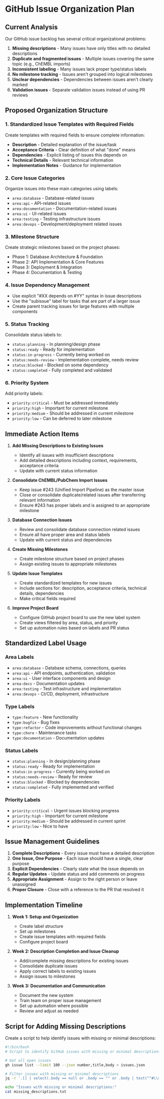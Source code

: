 # GitHub Issue Organization Plan

## Current Analysis

Our GitHub issue backlog has several critical organizational problems:

1. **Missing descriptions** - Many issues have only titles with no detailed descriptions
2. **Duplicate and fragmented issues** - Multiple issues covering the same topic (e.g., ChEMBL imports)
3. **Inconsistent labeling** - Many issues lack proper type/status labels
4. **No milestone tracking** - Issues aren't grouped into logical milestones
5. **Unclear dependencies** - Dependencies between issues aren't clearly marked
6. **Validation issues** - Separate validation issues instead of using PR reviews

## Proposed Organization Structure

### 1. Standardized Issue Templates with Required Fields

Create templates with required fields to ensure complete information:
- **Description** - Detailed explanation of the issue/task
- **Acceptance Criteria** - Clear definition of what "done" means
- **Dependencies** - Explicit listing of issues this depends on
- **Technical Details** - Relevant technical information
- **Implementation Notes** - Guidance for implementation

### 2. Core Issue Categories

Organize issues into these main categories using labels:
- `area:database` - Database-related issues
- `area:api` - API-related issues
- `area:documentation` - Documentation-related issues
- `area:ui` - UI-related issues
- `area:testing` - Testing infrastructure issues
- `area:devops` - Development/deployment related issues

### 3. Milestone Structure

Create strategic milestones based on the project phases:
- Phase 1: Database Architecture & Foundation
- Phase 2: API Implementation & Core Features
- Phase 3: Deployment & Integration
- Phase 4: Documentation & Testing

### 4. Issue Dependency Management

- Use explicit "#XX depends on #YY" syntax in issue descriptions
- Use the "subissue" label for tasks that are part of a larger issue
- Create parent tracking issues for large features with multiple components

### 5. Status Tracking

Consolidate status labels to:
- `status:planning` - In planning/design phase
- `status:ready` - Ready for implementation
- `status:in-progress` - Currently being worked on
- `status:needs-review` - Implementation complete, needs review
- `status:blocked` - Blocked on some dependency
- `status:completed` - Fully completed and validated

### 6. Priority System

Add priority labels:
- `priority:critical` - Must be addressed immediately
- `priority:high` - Important for current milestone
- `priority:medium` - Should be addressed in current milestone
- `priority:low` - Can be deferred to later milestone

## Immediate Action Items

1. **Add Missing Descriptions to Existing Issues**
   - Identify all issues with insufficient descriptions
   - Add detailed descriptions including context, requirements, acceptance criteria
   - Update with current status information

2. **Consolidate ChEMBL/PubChem Import Issues**
   - Keep issue #243 (Unified Import Pipeline) as the master issue
   - Close or consolidate duplicate/related issues after transferring relevant information
   - Ensure #243 has proper labels and is assigned to an appropriate milestone

3. **Database Connection Issues**
   - Review and consolidate database connection related issues
   - Ensure all have proper area and status labels
   - Update with current status and dependencies

4. **Create Missing Milestones**
   - Create milestone structure based on project phases
   - Assign existing issues to appropriate milestones

5. **Update Issue Templates**
   - Create standardized templates for new issues
   - Include sections for: description, acceptance criteria, technical details, dependencies
   - Make critical fields required

6. **Improve Project Board**
   - Configure GitHub project board to use the new label system
   - Create views filtered by area, status, and priority
   - Set up automation rules based on labels and PR status

## Standardized Label Usage

### Area Labels
- `area:database` - Database schema, connections, queries
- `area:api` - API endpoints, authentication, validation
- `area:ui` - User interface components and design
- `area:docs` - Documentation updates
- `area:testing` - Test infrastructure and implementation
- `area:devops` - CI/CD, deployment, infrastructure

### Type Labels
- `type:feature` - New functionality
- `type:bugfix` - Bug fixes
- `type:refactor` - Code improvements without functional changes
- `type:chore` - Maintenance tasks
- `type:documentation` - Documentation updates

### Status Labels
- `status:planning` - In design/planning phase
- `status:ready` - Ready for implementation
- `status:in-progress` - Currently being worked on
- `status:needs-review` - Ready for review
- `status:blocked` - Blocked by dependencies
- `status:completed` - Fully implemented and verified

### Priority Labels
- `priority:critical` - Urgent issues blocking progress
- `priority:high` - Important for current milestone
- `priority:medium` - Should be addressed in current sprint
- `priority:low` - Nice to have

## Issue Management Guidelines

1. **Complete Descriptions** - Every issue must have a detailed description
2. **One Issue, One Purpose** - Each issue should have a single, clear purpose
3. **Explicit Dependencies** - Clearly state what the issue depends on
4. **Regular Updates** - Update status and add comments on progress
5. **Appropriate Assignment** - Assign to the right person or leave unassigned
6. **Proper Closure** - Close with a reference to the PR that resolved it

## Implementation Timeline

1. **Week 1: Setup and Organization**
   - Create label structure
   - Set up milestones
   - Create issue templates with required fields
   - Configure project board

2. **Week 2: Description Completion and Issue Cleanup**
   - Add/complete missing descriptions for existing issues
   - Consolidate duplicate issues
   - Apply correct labels to existing issues
   - Assign issues to milestones

3. **Week 3: Documentation and Communication**
   - Document the new system
   - Train team on proper issue management
   - Set up automation where possible
   - Review and adjust as needed

## Script for Adding Missing Descriptions

Create a script to help identify issues with missing or minimal descriptions:

```bash
#!/bin/bash
# Script to identify GitHub issues with missing or minimal descriptions

# Get all open issues
gh issue list --limit 100 --json number,title,body > issues.json

# Filter issues with missing or minimal descriptions
jq -r '.[] | select(.body == null or .body == "" or .body | test("^#\\s+[Tt]ask")) | "\(.number): \(.title)"' issues.json > missing_descriptions.txt

echo "Issues with missing or minimal descriptions:"
cat missing_descriptions.txt
```